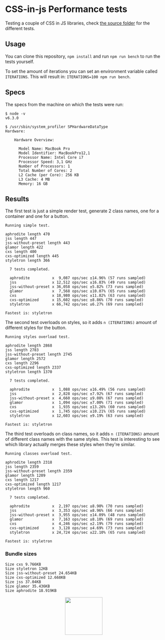 # CSS-in-js Performance tests

Testing a couple of CSS in JS libraries, check [the source folder](./src/cases) for the different tests.

## Usage

You can clone this repository, `npm install` and run `npm run bench` to run the tests yourself.

To set the amount of iterations you can set an environment variable called `ITERATIONS`. This will result in: `ITERATIONS=100 npm run bench`.

## Specs

The specs from the machine on which the tests were run:

```
$ node -v
v6.3.0

$ /usr/sbin/system_profiler SPHardwareDataType
Hardware:

    Hardware Overview:

      Model Name: MacBook Pro
      Model Identifier: MacBookPro12,1
      Processor Name: Intel Core i7
      Processor Speed: 3,1 GHz
      Number of Processors: 1
      Total Number of Cores: 2
      L2 Cache (per Core): 256 KB
      L3 Cache: 4 MB
      Memory: 16 GB
```

## Results

The first test is just a simple render test, generate 2 class names, one for a container and one for a button.

```
Running simple test.

aphrodite length 470
jss length 447
jss-without-preset length 443
glamor length 422
cxs length 400
cxs-optimized length 445
styletron length 366

  7 tests completed.

  aphrodite          x  9,087 ops/sec ±14.96% (57 runs sampled)
  jss                x 12,512 ops/sec ±16.83% (49 runs sampled)
  jss-without-preset x 36,058 ops/sec ±5.82% (73 runs sampled)
  glamor             x  7,568 ops/sec ±10.07% (65 runs sampled)
  cxs                x 18,980 ops/sec ±11.82% (63 runs sampled)
  cxs-optimized      x 15,602 ops/sec ±8.86% (70 runs sampled)
  styletron          x 66,742 ops/sec ±6.27% (69 runs sampled)

Fastest is: styletron
```

The second test overloads on styles, so it adds `n (ITERATIONS)` amount of different styles for the button.

```
Running styles overload test.

aphrodite length 2868
jss length 2783
jss-without-preset length 2745
glamor length 2572
cxs length 2296
cxs-optimized length 2337
styletron length 1370

  7 tests completed.

  aphrodite          x  1,088 ops/sec ±16.49% (56 runs sampled)
  jss                x  2,828 ops/sec ±7.92% (67 runs sampled)
  jss-without-preset x  4,660 ops/sec ±9.08% (67 runs sampled)
  glamor             x  1,094 ops/sec ±7.00% (71 runs sampled)
  cxs                x  1,935 ops/sec ±13.26% (60 runs sampled)
  cxs-optimized      x  1,745 ops/sec ±10.21% (65 runs sampled)
  styletron          x 12,603 ops/sec ±9.19% (63 runs sampled)

Fastest is: styletron
```

The third test overloads on class names, so it adds `n (ITERATIONS)` amount of different class names with the same styles. This test is interesting to see which library actually merges these styles when they're similar.

```
Running classes overload test.

aphrodite length 2318
jss length 2359
jss-without-preset length 2359
glamor length 1209
cxs length 1217
cxs-optimized length 1217
styletron length 960

  7 tests completed.

  aphrodite          x  2,197 ops/sec ±8.90% (70 runs sampled)
  jss                x  3,353 ops/sec ±8.96% (66 runs sampled)
  jss-without-preset x  3,955 ops/sec ±14.09% (48 runs sampled)
  glamor             x  7,163 ops/sec ±8.10% (69 runs sampled)
  cxs                x  4,246 ops/sec ±2.19% (79 runs sampled)
  cxs-optimized      x  3,128 ops/sec ±4.69% (73 runs sampled)
  styletron          x 24,724 ops/sec ±22.10% (65 runs sampled)

Fastest is: styletron
```

### Bundle sizes

```
Size cxs 9.766KB
Size styletron 12KB
Size jss-without-preset 24.654KB
Size cxs-optimized 12.668KB
Size jss 37.04KB
Size glamor 35.436KB
Size aphrodite 18.919KB
```

<p align="center">
  <a href="https://hellofresh.com">
    <img width="120" src="https://www.hellofresh.de/images/hellofresh/press/HelloFresh_Logo.png">
  </a>
</p>

